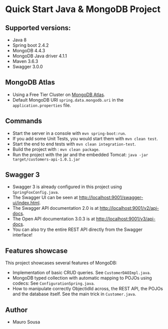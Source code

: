 # Quick Start Java & MongoDB Project

## Supported versions:

- Java 8
- Spring boot 2.4.2
- MongoDB 4.4.3
- MongoDB Java driver 4.1.1
- Maven 3.6.3
- Swagger 3.0.0

## MongoDB Atlas

- Using a Free Tier Cluster on [MongoDB Atlas](https://www.mongodb.com/cloud/atlas).
- Default MongoDB URI `spring.data.mongodb.uri` in the `application.properties` file.

## Commands

- Start the server in a console with `mvn spring-boot:run`.
- If you add some Unit Tests, you would start them with `mvn clean test`.
- Start the end to end tests with `mvn clean integration-test`.
- Build the project with : `mvn clean package`.
- Run the project with the jar and the embedded Tomcat: `java -jar target/customers-api-1.0.1.jar`

## Swagger 3
- Swagger 3 is already configured in this project using `SpringFoxConfig.java`.
- The Swagger UI can be seen at [http://localhost:9001/swagger-ui/index.html](http://localhost:9001/swagger-ui/index.html).
- The Swagger API documentation 2.0 is at [http://localhost:9001/v2/api-docs](http://localhost:9001/v2/api-docs).
- The Open API documentation 3.0.3 is at [http://localhost:9001/v3/api-docs](http://localhost:9001/v3/api-docs).
- You can also try the entire REST API directly from the Swagger interface!

## Features showcase
This project showcases several features of MongoDB:

- Implementation of basic CRUD queries. See `CustomerDAOImpl.java`.
- MongoDB typed collection with automatic mapping to POJOs using codecs: See `ConfigurationSpring.java`.
- How to manipulate correctly ObjectidId across, the REST API, the POJOs and the database itself. See the main trick in `Customer.java`.

## Author
- Mauro Sousa
